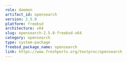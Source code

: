 ```yaml
---
role: daemon
artifact_id: opensearch
version: 2.5.0
platform: freebsd
architecture: x64
slug: opensearch-2.5.0-freebsd-x64
category: opensearch
type: system-package
freebsd_package_name: opensearch
link: https://www.freshports.org/textproc/opensearch
---
```

